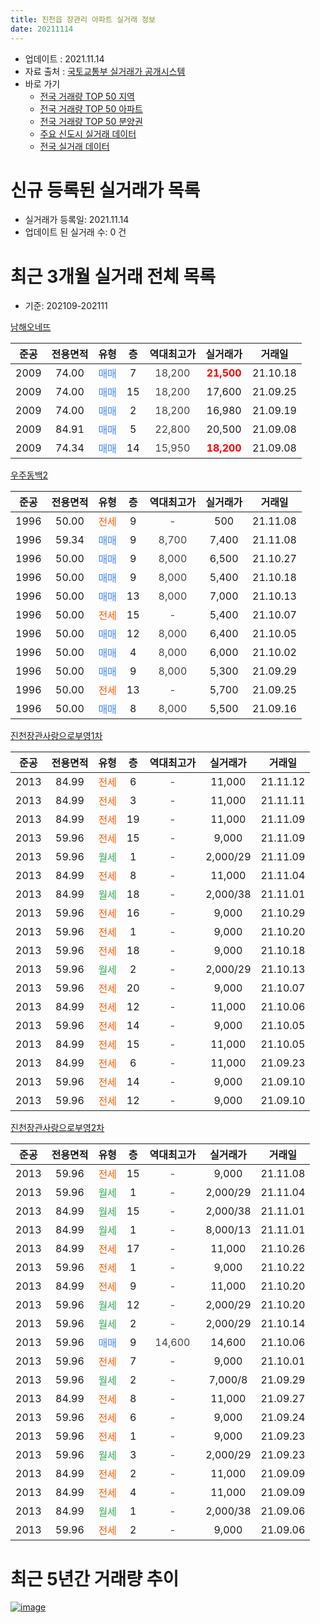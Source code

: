 ```yaml
---
title: 진천읍 장관리 아파트 실거래 정보
date: 20211114
---
```


* 업데이트 : 2021.11.14
* 자료 출처 : [국토교통부 실거래가 공개시스템](http://rt.molit.go.kr)
* 바로 가기
    * [전국 거래량 TOP 50 지역](https://apt-info.github.io/apt-trade-info/tr)
    * [전국 거래량 TOP 50 아파트](https://apt-info.github.io/apt-trade-info/ta)
    * [전국 거래량 TOP 50 분양권](https://apt-info.github.io/apt-trade-info/tb)
    * [주요 신도시 실거래 데이터](https://apt-info.github.io/apt-trade-info/newtown)
    * [전국 실거래 데이터](https://apt-info.github.io/apt-trade-info/all)



<script async src="https://pagead2.googlesyndication.com/pagead/js/adsbygoogle.js"></script>
<!-- 기본광고 -->
<ins class="adsbygoogle"
     style="display:block"
     data-ad-client="ca-pub-1142216861245946"
     data-ad-slot="4805727019"
     data-ad-format="auto"
     data-full-width-responsive="true"></ins>
<script>
     (adsbygoogle = window.adsbygoogle || []).push({});
</script>


# 신규 등록된 실거래가 목록

* 실거래가 등록일: 2021.11.14
* 업데이트 된 실거래 수: 0 건




<script async src="https://pagead2.googlesyndication.com/pagead/js/adsbygoogle.js"></script>
<!-- 기본광고 -->
<ins class="adsbygoogle"
     style="display:block"
     data-ad-client="ca-pub-1142216861245946"
     data-ad-slot="4805727019"
     data-ad-format="auto"
     data-full-width-responsive="true"></ins>
<script>
     (adsbygoogle = window.adsbygoogle || []).push({});
</script>


# 최근 3개월 실거래 전체 목록
* 기준: 202109-202111


[남해오네뜨](https://search.naver.com/search.naver?query=%EB%82%A8%ED%95%B4%EC%98%A4%EB%84%A4%EB%9C%A8)

|준공|전용면적|유형|층|역대최고가|실거래가|거래일|
|:---:|:---:|:---:|:---:|:---:|:---:|:---:|
|2009|74.00|<span style="color:#4285F3">매매</span>|7|<span style="color:#444444">18,200</span>|<b><span style="color:#FF0000">21,500</span></b>|21.10.18|
|2009|74.00|<span style="color:#4285F3">매매</span>|15|<span style="color:#444444">18,200</span>|17,600|21.09.25|
|2009|74.00|<span style="color:#4285F3">매매</span>|2|<span style="color:#444444">18,200</span>|16,980|21.09.19|
|2009|84.91|<span style="color:#4285F3">매매</span>|5|<span style="color:#444444">22,800</span>|20,500|21.09.08|
|2009|74.34|<span style="color:#4285F3">매매</span>|14|<span style="color:#444444">15,950</span>|<b><span style="color:#FF0000">18,200</span></b>|21.09.08|

[우주동백2](https://search.naver.com/search.naver?query=%EC%9A%B0%EC%A3%BC%EB%8F%99%EB%B0%B12)

|준공|전용면적|유형|층|역대최고가|실거래가|거래일|
|:---:|:---:|:---:|:---:|:---:|:---:|:---:|
|1996|50.00|<span style="color:#FF5A00">전세</span>|9|<span style="color:#444444">-</span>|500|21.11.08|
|1996|59.34|<span style="color:#4285F3">매매</span>|9|<span style="color:#444444">8,700</span>|7,400|21.11.08|
|1996|50.00|<span style="color:#4285F3">매매</span>|9|<span style="color:#444444">8,000</span>|6,500|21.10.27|
|1996|50.00|<span style="color:#4285F3">매매</span>|9|<span style="color:#444444">8,000</span>|5,400|21.10.18|
|1996|50.00|<span style="color:#4285F3">매매</span>|13|<span style="color:#444444">8,000</span>|7,000|21.10.13|
|1996|50.00|<span style="color:#FF5A00">전세</span>|15|<span style="color:#444444">-</span>|5,400|21.10.07|
|1996|50.00|<span style="color:#4285F3">매매</span>|12|<span style="color:#444444">8,000</span>|6,400|21.10.05|
|1996|50.00|<span style="color:#4285F3">매매</span>|4|<span style="color:#444444">8,000</span>|6,000|21.10.02|
|1996|50.00|<span style="color:#4285F3">매매</span>|9|<span style="color:#444444">8,000</span>|5,300|21.09.29|
|1996|50.00|<span style="color:#FF5A00">전세</span>|13|<span style="color:#444444">-</span>|5,700|21.09.25|
|1996|50.00|<span style="color:#4285F3">매매</span>|8|<span style="color:#444444">8,000</span>|5,500|21.09.16|

[진천장관사랑으로부영1차](https://search.naver.com/search.naver?query=%EC%A7%84%EC%B2%9C%EC%9E%A5%EA%B4%80%EC%82%AC%EB%9E%91%EC%9C%BC%EB%A1%9C%EB%B6%80%EC%98%811%EC%B0%A8)

|준공|전용면적|유형|층|역대최고가|실거래가|거래일|
|:---:|:---:|:---:|:---:|:---:|:---:|:---:|
|2013|84.99|<span style="color:#FF5A00">전세</span>|6|<span style="color:#444444">-</span>|11,000|21.11.12|
|2013|84.99|<span style="color:#FF5A00">전세</span>|3|<span style="color:#444444">-</span>|11,000|21.11.11|
|2013|84.99|<span style="color:#FF5A00">전세</span>|19|<span style="color:#444444">-</span>|11,000|21.11.09|
|2013|59.96|<span style="color:#FF5A00">전세</span>|15|<span style="color:#444444">-</span>|9,000|21.11.09|
|2013|59.96|<span style="color:#34A853">월세</span>|1|<span style="color:#444444">-</span>|2,000/29|21.11.09|
|2013|84.99|<span style="color:#FF5A00">전세</span>|8|<span style="color:#444444">-</span>|11,000|21.11.04|
|2013|84.99|<span style="color:#34A853">월세</span>|18|<span style="color:#444444">-</span>|2,000/38|21.11.01|
|2013|59.96|<span style="color:#FF5A00">전세</span>|16|<span style="color:#444444">-</span>|9,000|21.10.29|
|2013|59.96|<span style="color:#FF5A00">전세</span>|1|<span style="color:#444444">-</span>|9,000|21.10.20|
|2013|59.96|<span style="color:#FF5A00">전세</span>|18|<span style="color:#444444">-</span>|9,000|21.10.18|
|2013|59.96|<span style="color:#34A853">월세</span>|2|<span style="color:#444444">-</span>|2,000/29|21.10.13|
|2013|59.96|<span style="color:#FF5A00">전세</span>|20|<span style="color:#444444">-</span>|9,000|21.10.07|
|2013|84.99|<span style="color:#FF5A00">전세</span>|12|<span style="color:#444444">-</span>|11,000|21.10.06|
|2013|59.96|<span style="color:#FF5A00">전세</span>|14|<span style="color:#444444">-</span>|9,000|21.10.05|
|2013|84.99|<span style="color:#FF5A00">전세</span>|15|<span style="color:#444444">-</span>|11,000|21.10.05|
|2013|84.99|<span style="color:#FF5A00">전세</span>|6|<span style="color:#444444">-</span>|11,000|21.09.23|
|2013|59.96|<span style="color:#FF5A00">전세</span>|14|<span style="color:#444444">-</span>|9,000|21.09.10|
|2013|59.96|<span style="color:#FF5A00">전세</span>|12|<span style="color:#444444">-</span>|9,000|21.09.10|

[진천장관사랑으로부영2차](https://search.naver.com/search.naver?query=%EC%A7%84%EC%B2%9C%EC%9E%A5%EA%B4%80%EC%82%AC%EB%9E%91%EC%9C%BC%EB%A1%9C%EB%B6%80%EC%98%812%EC%B0%A8)

|준공|전용면적|유형|층|역대최고가|실거래가|거래일|
|:---:|:---:|:---:|:---:|:---:|:---:|:---:|
|2013|59.96|<span style="color:#FF5A00">전세</span>|15|<span style="color:#444444">-</span>|9,000|21.11.08|
|2013|59.96|<span style="color:#34A853">월세</span>|1|<span style="color:#444444">-</span>|2,000/29|21.11.04|
|2013|84.99|<span style="color:#34A853">월세</span>|15|<span style="color:#444444">-</span>|2,000/38|21.11.01|
|2013|84.99|<span style="color:#34A853">월세</span>|1|<span style="color:#444444">-</span>|8,000/13|21.11.01|
|2013|84.99|<span style="color:#FF5A00">전세</span>|17|<span style="color:#444444">-</span>|11,000|21.10.26|
|2013|59.96|<span style="color:#FF5A00">전세</span>|1|<span style="color:#444444">-</span>|9,000|21.10.22|
|2013|84.99|<span style="color:#FF5A00">전세</span>|9|<span style="color:#444444">-</span>|11,000|21.10.20|
|2013|59.96|<span style="color:#34A853">월세</span>|12|<span style="color:#444444">-</span>|2,000/29|21.10.20|
|2013|59.96|<span style="color:#34A853">월세</span>|2|<span style="color:#444444">-</span>|2,000/29|21.10.14|
|2013|59.96|<span style="color:#4285F3">매매</span>|9|<span style="color:#444444">14,600</span>|14,600|21.10.06|
|2013|59.96|<span style="color:#FF5A00">전세</span>|7|<span style="color:#444444">-</span>|9,000|21.10.01|
|2013|59.96|<span style="color:#34A853">월세</span>|2|<span style="color:#444444">-</span>|7,000/8|21.09.29|
|2013|84.99|<span style="color:#FF5A00">전세</span>|8|<span style="color:#444444">-</span>|11,000|21.09.27|
|2013|59.96|<span style="color:#FF5A00">전세</span>|6|<span style="color:#444444">-</span>|9,000|21.09.24|
|2013|59.96|<span style="color:#FF5A00">전세</span>|1|<span style="color:#444444">-</span>|9,000|21.09.23|
|2013|59.96|<span style="color:#34A853">월세</span>|3|<span style="color:#444444">-</span>|2,000/29|21.09.23|
|2013|84.99|<span style="color:#FF5A00">전세</span>|2|<span style="color:#444444">-</span>|11,000|21.09.09|
|2013|84.99|<span style="color:#FF5A00">전세</span>|4|<span style="color:#444444">-</span>|11,000|21.09.09|
|2013|84.99|<span style="color:#34A853">월세</span>|1|<span style="color:#444444">-</span>|2,000/38|21.09.06|
|2013|59.96|<span style="color:#FF5A00">전세</span>|2|<span style="color:#444444">-</span>|9,000|21.09.06|



<script async src="https://pagead2.googlesyndication.com/pagead/js/adsbygoogle.js"></script>
<!-- 기본광고 -->
<ins class="adsbygoogle"
     style="display:block"
     data-ad-client="ca-pub-1142216861245946"
     data-ad-slot="4805727019"
     data-ad-format="auto"
     data-full-width-responsive="true"></ins>
<script>
     (adsbygoogle = window.adsbygoogle || []).push({});
</script>


# 최근 5년간 거래량 추이


<div style="width:100%;">
    <canvas id="deal_progress" height="200"></canvas>
</div>

<script>
new Chart(document.getElementById("deal_progress"), {
    type: 'line',
    data: {
        labels: ['16.01','16.02','16.03','16.04','16.05','16.06','16.07','16.08','16.09','16.10','16.11','16.12','17.01','17.02','17.03','17.04','17.05','17.06','17.07','17.08','17.09','17.10','17.11','17.12','18.01','18.02','18.03','18.04','18.05','18.06','18.07','18.08','18.09','18.10','18.11','18.12','19.01','19.02','19.03','19.04','19.05','19.06','19.07','19.08','19.09','19.10','19.11','19.12','20.01','20.02','20.03','20.04','20.05','20.06','20.07','20.08','20.09','20.10','20.11','20.12','21.01','21.02','21.03','21.04','21.05','21.06','21.07','21.08','21.09','21.10','21.11'],
        datasets: [{
            label: '매매/분양권',
            data: [4,1,5,3,6,4,3,10,7,8,5,2,2,6,10,3,2,6,3,6,7,6,4,4,5,2,4,5,7,6,4,11,4,4,6,0,1,3,6,5,7,1,0,1,3,5,3,3,5,6,6,7,8,4,5,4,5,4,7,3,5,4,9,7,9,9,13,6,6,7,1],
            borderColor: "rgba(66, 133, 243, 1)",
            backgroundColor: "rgba(66, 133, 243, 0.05)",
            borderWidth: 1,
            pointRadius: 0,
            fill: false,
            lineTension: 0
        },{
            label: '전/월세',
            data: [5,9,15,8,5,10,10,9,8,18,6,10,5,9,16,8,8,3,9,6,6,9,12,4,7,33,31,32,25,31,15,12,9,13,13,15,28,37,34,33,38,26,11,14,13,17,17,16,23,32,37,32,25,41,31,19,19,18,14,17,11,28,18,46,24,24,16,18,13,15,12],
            borderColor: "rgba(255, 90, 0, 1)",
            backgroundColor: "rgba(255, 90, 0, 0.05)",
            borderWidth: 1,
            pointRadius: 0,
            fill: false,
            lineTension: 0
        },{
            label: '합계',
            data: [9,10,20,11,11,14,13,19,15,26,11,12,7,15,26,11,10,9,12,12,13,15,16,8,12,35,35,37,32,37,19,23,13,17,19,15,29,40,40,38,45,27,11,15,16,22,20,19,28,38,43,39,33,45,36,23,24,22,21,20,16,32,27,53,33,33,29,24,19,22,13],
            borderColor: "rgba(0, 0, 0, 1)",
            backgroundColor: "rgba(0, 0, 0, 0.03)",
            borderWidth: 0.1,
            pointRadius: 0,
            fill: true,
            lineTension: 0
        }
        ]
    },
    options: {
        responsive: true,
        title: {
            display: false
        },
        tooltips: {
            mode: 'index',
            intersect: false
        },
        hover: {
            mode: 'nearest',
            intersect: true
        },
        scales: {
            xAxes: [{
                display: true,
                scaleLabel: {
                    display: true,
                    labelString: '년/월'
                }
            }],
            yAxes: [{
                display: true,
                ticks: {
                    suggestedMin: 0,
                },
                scaleLabel: {
                    display: true,
                    labelString: '실거래 수'
                }
            }]
        }
    }
});

</script>


[![image](https://apt-info.github.io/images/2020-01-03-apt-trade-info/1024x500.png)](https://play.google.com/store/apps/details?id=com.aptinfo.apttradeinfo)


